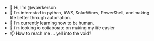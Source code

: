 - 👋 Hi, I’m @wperkerson
- 👀 I’m interested in python, AWS, SolarWinds, PowerShell, and making life better through automation.
- 🌱 I’m currently learning how to be human.
- 💞️ I’m looking to collaborate on making my life easier.
- 📫 How to reach me ... yell into the void?

<!---
wperkerson/wperkerson is a ✨ special ✨ repository because its `README.md` (this file) appears on your GitHub profile.
You can click the Preview link to take a look at your changes.
--->
